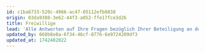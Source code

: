 ```yaml
---
id: c1ba6733-520c-4966-ac47-05112efb8838
origin: 03da9388-3e62-44f3-a052-ffe17fce3d26
title: Freiwillige
lead: 'Alle Antworten auf Ihre Fragen bezüglich Ihrer Beteiligung an den Teams des Weihnachtslaufs.'
updated_by: 668b8e8a-6f34-46cf-8776-6e9724209df3
updated_at: 1742482022
---
```

